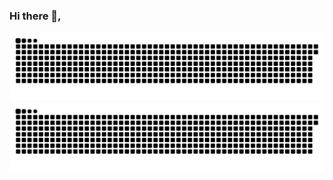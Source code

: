 ### Hi there 👋,

![GitHub Snake Light](https://github.com/lyf-is-coding/lyf-is-coding/blob/output/github-contribution-grid-snake.svg#gh-light-mode-only)
![GitHub Snake dark](https://github.com/lyf-is-coding/lyf-is-coding/blob/output/github-contribution-grid-snake-dark.svg#gh-dark-mode-only)
